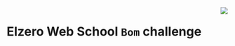 <img align="right" src="https://github.com/7oSkaaa/7oSkaaa/raw/main/Images/Right_Side.gif?raw=true" style="max-width: 100%; display: inline-block;" data-target="animated-image.originalImage">
<h1>Elzero Web School <code>Bom</code> challenge <h1>
